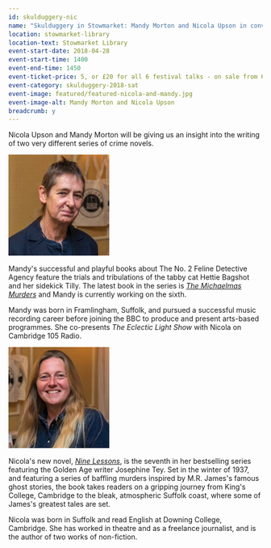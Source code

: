```yaml
---
id: skulduggery-nic
name: "Skulduggery in Stowmarket: Mandy Morton and Nicola Upson in conversation"
location: stowmarket-library
location-text: Stowmarket Library
event-start-date: 2018-04-28
event-start-time: 1400
event-end-time: 1450
event-ticket-price: 5, or £20 for all 6 festival talks - on sale from 6 March
event-category: skulduggery-2018-sat
event-image: featured/featured-nicola-and-mandy.jpg
event-image-alt: Mandy Morton and Nicola Upson
breadcrumb: y
---
```


Nicola Upson and Mandy Morton will be giving us an insight into the writing of two very different series of crime novels.

<img src="/images/featured/featured-mandy-morton.jpg" alt="Mandy Morton" class="custom-br-50 mw-40 {% include /c/img-float-right.html %}" />

Mandy's successful and playful books about The No. 2 Feline Detective Agency feature the trials and tribulations of the tabby cat Hettie Bagshot and her sidekick Tilly. The latest book in the series is [<cite>The Michaelmas Murders</cite>](https://suffolk.spydus.co.uk/cgi-bin/spydus.exe/ENQ/OPAC/BIBENQ?BRN=2190646) and Mandy is currently working on the sixth.

Mandy was born in Framlingham, Suffolk, and pursued a successful music recording career before joining the BBC to produce and present arts-based programmes. She co-presents <cite>The Eclectic Light Show</cite> with Nicola on Cambridge 105 Radio.

<img src="/images/featured/featured-nicola-upson.jpg" alt="Nicola Upson" class="custom-br-50 mw-40 {% include /c/img-float-right.html %}" />

Nicola's new novel, [<cite>Nine Lessons</cite>](https://suffolk.spydus.co.uk/cgi-bin/spydus.exe/ENQ/OPAC/BIBENQ?BRN=2263788), is the seventh in her bestselling series featuring the Golden Age writer Josephine Tey. Set in the winter of 1937, and featuring a series of baffling murders inspired by M.R. James's famous ghost stories, the book takes readers on a gripping journey from King's College, Cambridge to the bleak, atmospheric Suffolk coast, where some of James's greatest tales are set.

Nicola was born in Suffolk and read English at Downing College, Cambridge. She has worked in theatre and as a freelance journalist, and is the author of two works of non-fiction.

